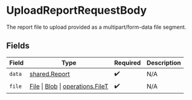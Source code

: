 # UploadReportRequestBody

The report file to upload provided as a multipart/form-data file segment.


## Fields

| Field                                                                                                                                                                                       | Type                                                                                                                                                                                        | Required                                                                                                                                                                                    | Description                                                                                                                                                                                 |
| ------------------------------------------------------------------------------------------------------------------------------------------------------------------------------------------- | ------------------------------------------------------------------------------------------------------------------------------------------------------------------------------------------- | ------------------------------------------------------------------------------------------------------------------------------------------------------------------------------------------- | ------------------------------------------------------------------------------------------------------------------------------------------------------------------------------------------- |
| `data`                                                                                                                                                                                      | [shared.Report](../../../sdk/models/shared/report.md)                                                                                                                                       | :heavy_check_mark:                                                                                                                                                                          | N/A                                                                                                                                                                                         |
| `file`                                                                                                                                                                                      | [File](https://developer.mozilla.org/en-US/docs/Web/API/File) \| [Blob](https://developer.mozilla.org/en-US/docs/Web/API/Blob) \| [operations.FileT](../../../sdk/models/operations/filet.md) | :heavy_check_mark:                                                                                                                                                                          | N/A                                                                                                                                                                                         |